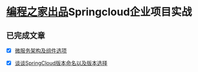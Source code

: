 # [编程之家出品](https://www.codehome.vip/)Springcloud企业项目实战

## 已完成文章
- [x] [微服务架构及组件选项](https://www.codehome.vip/archives/microservicarchitecture)
- [x] [谈谈SpringCloud版本命名以及版本选择](https://www.codehome.vip/archives/springcloud-version)

